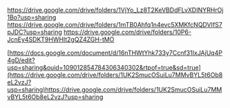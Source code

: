 https://drive.google.com/drive/folders/1VjYo_Lz8T2KeVBDdFLvXDINYRHrOj1Bo?usp=sharing
https://drive.google.com/drive/folders/1mTB0Ahfq1n4evc5XMKfcNQDVIfS7pJDC?usp=sharing
https://drive.google.com/drive/folders/10P6-JcnEy4SDKT9HWHlt2gQZ4ZGH-tMO


[https://docs.google.com/document/d/16nTHWtYhk733y7Ccnf31IxJAjUq4P4gD/edit?usp=sharing&ouid=109012854784306340302&rtpof=true&sd=true](https://drive.google.com/drive/folders/1UK2SmucOSuiLu7MMvBYL5t6Ob8eL2vzJ?usp=sharing)https://drive.google.com/drive/folders/1UK2SmucOSuiLu7MMvBYL5t6Ob8eL2vzJ?usp=sharing
